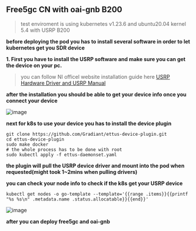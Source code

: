 ## Free5gc CN with oai-gnb B200  
> test enviroment is using kubernetes v1.23.6 and ubuntu20.04 kernel 5.4 with USRP B200

**before deploying the pod you has to install several software in order to let kubernetes get you SDR device**

**1. First you have to install the USRP software and make sure you can get the device on your pc.** 
> you can follow NI officel website installation guide here
[USRP Hardware Driver and USRP Manual](https://files.ettus.com/manual/page_install.html)

**after the installation you should be able to get your device info once you connect your device**

![image](https://cdn.discordapp.com/attachments/625953483576705024/1201785718205333544/B1ea6zLq6.png?ex=65cb152b&is=65b8a02b&hm=30c309a8bf15e3150f82e5e8925c27e86daa1c896f167edcd10f2b3ac3bac5b0&)


**next for k8s to use your device you has to install the device plugin**

```bash=
git clone https://github.com/Gradiant/ettus-device-plugin.git
cd ettus-device-plugin
sudo make docker
# the whole process has to be done with root 
sudo kubectl apply -f ettus-daemonset.yaml
```

**the plugin will pull the USRP device driver and mount into the pod when requested(might took 1~2mins when pulling drivers)**

**you can check your node info to check if the k8s get your USRP device**

```bash=
kubectl get nodes -o go-template --template='{{range .items}}{{printf "%s %s\n" .metadata.name .status.allocatable}}{{end}}'
```
![image](https://github.com/kanic1111/free5gmano/assets/59955075/6a5f8233-8cb4-49ca-a43e-5caf1baa677f)


**after you can deploy free5gc and oai-gnb**

